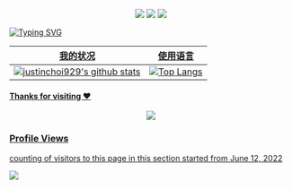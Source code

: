 <!--   my-icons -->

<p align="center">
    <a href="https://github.com/justinchoi929/justinchoi929"><img src="https://img.shields.io/badge/status-updating-brightgreen.svg"></a>
    <a href="https://github.com/justinchoi929/justinchoi929/graphs/contributors"><img src="https://img.shields.io/github/contributors/justinchoi929/justinchoi929?color=blue"></a>
    <a href="https://github.com/justinchoi929/justinchoi929/network/members"><img src="https://img.shields.io/github/forks/justinchoi929/justinchoi929.svg?color=blue&logo=github">
</p>

<!--   my-header-img -->

<!-- img src="/src/aya.png" alt="aya.png"/ -->

<!--   my-ticker -->    
![Typing SVG](https://readme-typing-svg.herokuapp.com?color=%2336BCF7&center=true&vCenter=true&width=800&lines=Hello+👋;+欢迎来到我的主页!;Always+learning+new+things+;Machine+learning+enthusiast+)

<!--   GitHub stats graph -->

|                           我的状况                           |                           使用语言                           |
| :----------------------------------------------------------: | :----------------------------------------------------------: |
| ![justinchoi929's github stats](https://github-readme-stats.vercel.app/api?username=justinchoi929&show_icons=true&theme=radical&include_all_commits=true) | [![Top Langs](https://github-readme-stats.vercel.app/api/top-langs/?username=justinchoi929&theme=radical&layout=compact&hide=javascript,html)](https://github.com/anuraghazra/github-readme-stats) |


#### Thanks for visiting :heart:



<p align="center"> 
<img src="https://profile-counter.glitch.me/justinchoi929/count.svg">  


### Profile Views

counting of visitors to this page in this section started from June 12, 2022



![](https://count.getloli.com/get/@justinchoi929.github.readme)
